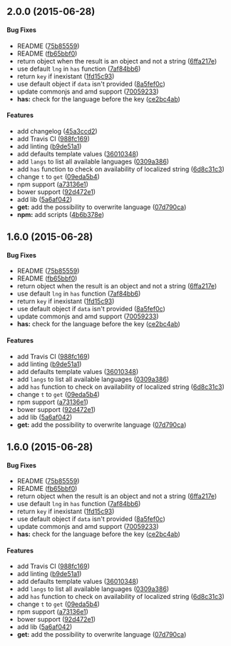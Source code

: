 ## 2.0.0 (2015-06-28)


#### Bug Fixes

* README ([75b85559](https://github.com/yoannmoinet/i18njs/commit/75b85559fc35533c307360cff8d2185911aca0e3))
* README ([fb65bbf0](https://github.com/yoannmoinet/i18njs/commit/fb65bbf094333dab989762a303278db664742017))
* return object when the result is an object and not a string ([6ffa217e](https://github.com/yoannmoinet/i18njs/commit/6ffa217e339fcac73942182c6b3a101b1d7a859a))
* use default `lng` in `has` function ([7af84bb6](https://github.com/yoannmoinet/i18njs/commit/7af84bb623c7210db1c3ac73586dfc1c794e1978))
* return `key` if inexistant ([1fd15c93](https://github.com/yoannmoinet/i18njs/commit/1fd15c93bfb92057debbf29e2ead1385ae608215))
* use default object if `data` isn't provided ([8a5fef0c](https://github.com/yoannmoinet/i18njs/commit/8a5fef0c28a1462ff457e01a53c44d0e9e01e7d8))
* update commonjs and amd support ([70059233](https://github.com/yoannmoinet/i18njs/commit/70059233817ca31c962e35827fc4639a474b621c))
* **has:** check for the language before the key ([ce2bc4ab](https://github.com/yoannmoinet/i18njs/commit/ce2bc4aba780599a76614060c380013070c2bdc7))


#### Features

* add changelog ([45a3ccd2](https://github.com/yoannmoinet/i18njs/commit/45a3ccd27ed10b4f1c24de1355d2bf3f36ee7e87))
* add Travis CI ([988fc169](https://github.com/yoannmoinet/i18njs/commit/988fc1692cd4745ca56bb154e8e574abe3e69807))
* add linting ([b9de51a1](https://github.com/yoannmoinet/i18njs/commit/b9de51a13d92d93bddc83ee642b60a69abac0ca4))
* add defaults template values ([36010348](https://github.com/yoannmoinet/i18njs/commit/36010348b913e1af9c78b03873bba37ae32cea67))
* add `langs` to list all available languages ([0309a386](https://github.com/yoannmoinet/i18njs/commit/0309a3868c3ce84b508a3c48327b702e881bf5f9))
* add `has` function to check on availability of localized string ([6d8c31c3](https://github.com/yoannmoinet/i18njs/commit/6d8c31c30a0c23e1290c24db05cce96bdd792e8c))
* change `t` to `get` ([09eda5b4](https://github.com/yoannmoinet/i18njs/commit/09eda5b4a3ee8559a559da993f62d5e7074079c0))
* npm support ([a73136e1](https://github.com/yoannmoinet/i18njs/commit/a73136e14f6db613ac72aca945d91b9a3bb3048d))
* bower support ([92d472e1](https://github.com/yoannmoinet/i18njs/commit/92d472e19e73eb06134b91b06d77c35c7d5d9cc5))
* add lib ([5a6af042](https://github.com/yoannmoinet/i18njs/commit/5a6af042c68c1aba15b4c4e6f1dc66b1be13bb8a))
* **get:** add the possibility to overwrite language ([07d790ca](https://github.com/yoannmoinet/i18njs/commit/07d790cace3484a498621ba488740f6b6af4f202))
* **npm:** add scripts ([4b6b378e](https://github.com/yoannmoinet/i18njs/commit/4b6b378e6a70750babcd3dd270715dbf8c1d0378))


## 1.6.0 (2015-06-28)


#### Bug Fixes

* README ([75b85559](https://github.com/yoannmoinet/i18njs/commit/75b85559fc35533c307360cff8d2185911aca0e3))
* README ([fb65bbf0](https://github.com/yoannmoinet/i18njs/commit/fb65bbf094333dab989762a303278db664742017))
* return object when the result is an object and not a string ([6ffa217e](https://github.com/yoannmoinet/i18njs/commit/6ffa217e339fcac73942182c6b3a101b1d7a859a))
* use default `lng` in `has` function ([7af84bb6](https://github.com/yoannmoinet/i18njs/commit/7af84bb623c7210db1c3ac73586dfc1c794e1978))
* return `key` if inexistant ([1fd15c93](https://github.com/yoannmoinet/i18njs/commit/1fd15c93bfb92057debbf29e2ead1385ae608215))
* use default object if `data` isn't provided ([8a5fef0c](https://github.com/yoannmoinet/i18njs/commit/8a5fef0c28a1462ff457e01a53c44d0e9e01e7d8))
* update commonjs and amd support ([70059233](https://github.com/yoannmoinet/i18njs/commit/70059233817ca31c962e35827fc4639a474b621c))
* **has:** check for the language before the key ([ce2bc4ab](https://github.com/yoannmoinet/i18njs/commit/ce2bc4aba780599a76614060c380013070c2bdc7))


#### Features

* add Travis CI ([988fc169](https://github.com/yoannmoinet/i18njs/commit/988fc1692cd4745ca56bb154e8e574abe3e69807))
* add linting ([b9de51a1](https://github.com/yoannmoinet/i18njs/commit/b9de51a13d92d93bddc83ee642b60a69abac0ca4))
* add defaults template values ([36010348](https://github.com/yoannmoinet/i18njs/commit/36010348b913e1af9c78b03873bba37ae32cea67))
* add `langs` to list all available languages ([0309a386](https://github.com/yoannmoinet/i18njs/commit/0309a3868c3ce84b508a3c48327b702e881bf5f9))
* add `has` function to check on availability of localized string ([6d8c31c3](https://github.com/yoannmoinet/i18njs/commit/6d8c31c30a0c23e1290c24db05cce96bdd792e8c))
* change `t` to `get` ([09eda5b4](https://github.com/yoannmoinet/i18njs/commit/09eda5b4a3ee8559a559da993f62d5e7074079c0))
* npm support ([a73136e1](https://github.com/yoannmoinet/i18njs/commit/a73136e14f6db613ac72aca945d91b9a3bb3048d))
* bower support ([92d472e1](https://github.com/yoannmoinet/i18njs/commit/92d472e19e73eb06134b91b06d77c35c7d5d9cc5))
* add lib ([5a6af042](https://github.com/yoannmoinet/i18njs/commit/5a6af042c68c1aba15b4c4e6f1dc66b1be13bb8a))
* **get:** add the possibility to overwrite language ([07d790ca](https://github.com/yoannmoinet/i18njs/commit/07d790cace3484a498621ba488740f6b6af4f202))


## 1.6.0 (2015-06-28)


#### Bug Fixes

* README ([75b85559](https://github.com/yoannmoinet/i18njs/commit/75b85559fc35533c307360cff8d2185911aca0e3))
* README ([fb65bbf0](https://github.com/yoannmoinet/i18njs/commit/fb65bbf094333dab989762a303278db664742017))
* return object when the result is an object and not a string ([6ffa217e](https://github.com/yoannmoinet/i18njs/commit/6ffa217e339fcac73942182c6b3a101b1d7a859a))
* use default `lng` in `has` function ([7af84bb6](https://github.com/yoannmoinet/i18njs/commit/7af84bb623c7210db1c3ac73586dfc1c794e1978))
* return `key` if inexistant ([1fd15c93](https://github.com/yoannmoinet/i18njs/commit/1fd15c93bfb92057debbf29e2ead1385ae608215))
* use default object if `data` isn't provided ([8a5fef0c](https://github.com/yoannmoinet/i18njs/commit/8a5fef0c28a1462ff457e01a53c44d0e9e01e7d8))
* update commonjs and amd support ([70059233](https://github.com/yoannmoinet/i18njs/commit/70059233817ca31c962e35827fc4639a474b621c))
* **has:** check for the language before the key ([ce2bc4ab](https://github.com/yoannmoinet/i18njs/commit/ce2bc4aba780599a76614060c380013070c2bdc7))


#### Features

* add Travis CI ([988fc169](https://github.com/yoannmoinet/i18njs/commit/988fc1692cd4745ca56bb154e8e574abe3e69807))
* add linting ([b9de51a1](https://github.com/yoannmoinet/i18njs/commit/b9de51a13d92d93bddc83ee642b60a69abac0ca4))
* add defaults template values ([36010348](https://github.com/yoannmoinet/i18njs/commit/36010348b913e1af9c78b03873bba37ae32cea67))
* add `langs` to list all available languages ([0309a386](https://github.com/yoannmoinet/i18njs/commit/0309a3868c3ce84b508a3c48327b702e881bf5f9))
* add `has` function to check on availability of localized string ([6d8c31c3](https://github.com/yoannmoinet/i18njs/commit/6d8c31c30a0c23e1290c24db05cce96bdd792e8c))
* change `t` to `get` ([09eda5b4](https://github.com/yoannmoinet/i18njs/commit/09eda5b4a3ee8559a559da993f62d5e7074079c0))
* npm support ([a73136e1](https://github.com/yoannmoinet/i18njs/commit/a73136e14f6db613ac72aca945d91b9a3bb3048d))
* bower support ([92d472e1](https://github.com/yoannmoinet/i18njs/commit/92d472e19e73eb06134b91b06d77c35c7d5d9cc5))
* add lib ([5a6af042](https://github.com/yoannmoinet/i18njs/commit/5a6af042c68c1aba15b4c4e6f1dc66b1be13bb8a))
* **get:** add the possibility to overwrite language ([07d790ca](https://github.com/yoannmoinet/i18njs/commit/07d790cace3484a498621ba488740f6b6af4f202))

